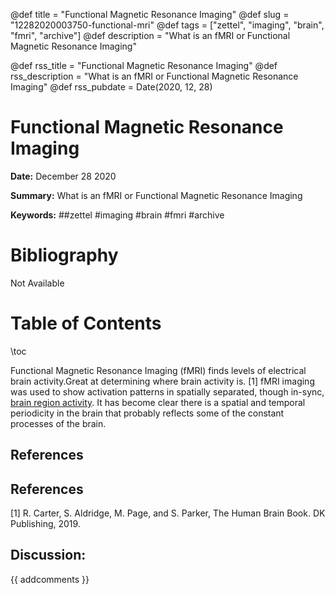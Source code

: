 @def title = "Functional Magnetic Resonance Imaging"
@def slug = "12282020003750-functional-mri"
@def tags = ["zettel", "imaging", "brain", "fmri", "archive"]
@def description = "What is an fMRI or Functional Magnetic Resonance Imaging"

@def rss_title = "Functional Magnetic Resonance Imaging"
@def rss_description = "What is an fMRI or Functional Magnetic Resonance Imaging"
@def rss_pubdate = Date(2020, 12, 28)


Functional Magnetic Resonance Imaging
=========

**Date:** December 28 2020

**Summary:** What is an fMRI or Functional Magnetic Resonance Imaging

**Keywords:** ##zettel #imaging #brain #fmri #archive

Bibliography
==========

Not Available

Table of Contents
=========

\toc

Functional Magnetic Resonance Imaging (fMRI) finds levels of electrical brain activity.Great at determining where brain activity is. [1] fMRI imaging was used to show activation patterns in spatially separated, though in-sync, [brain region activity](/12282020003106-dynamic-functional-connectivity.md). It has become clear there is a spatial and temporal periodicity in the brain that probably reflects some of the constant processes of the brain.

## References

## References

[1] R. Carter, S. Aldridge, M. Page, and S. Parker, The Human Brain Book. DK Publishing, 2019.
## Discussion: 

{{ addcomments }}
